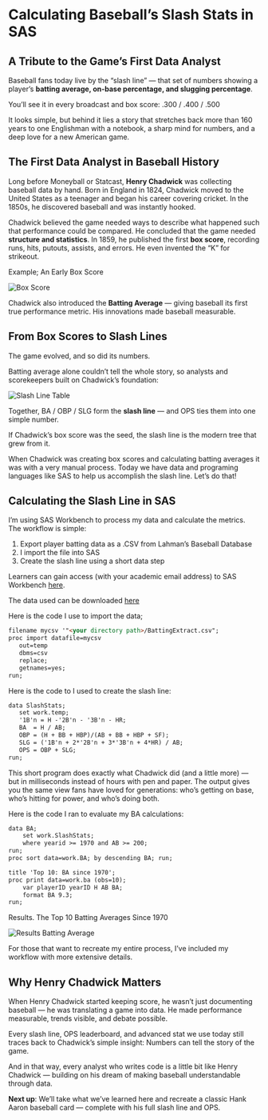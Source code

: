 ﻿# Calculating Baseball’s Slash Stats in SAS
## A Tribute to the Game’s First Data Analyst

Baseball fans today live by the “slash line” — that set of numbers showing a player’s **batting average, on-base percentage, and slugging percentage**. 

You’ll see it in every broadcast and box score: .300 / .400 / .500

It looks simple, but behind it lies a story that stretches back more than 160 years to one Englishman with a notebook, a sharp mind for numbers, and a deep love for a new American game.


## The First Data Analyst in Baseball History
Long before Moneyball or Statcast, **Henry Chadwick** was collecting baseball data by hand. Born in England in 1824, Chadwick moved to the United States as a teenager and began his career covering cricket. In the 1850s, he discovered baseball and was instantly hooked.

Chadwick believed the game needed ways to describe what happened such that performance could be compared. He concluded that the game needed **structure and statistics**. In 1859, he published the first **box score**, recording runs, hits, putouts, assists, and errors. He even invented the “K” for strikeout.

Example; An Early Box Score

![Box Score](https://samedgemon.github.io/Baseball/Blog1_SlashStats/Images/HenryChadwickBoxScore.jpg)


Chadwick also introduced the **Batting Average** — giving baseball its first true performance metric. His innovations made baseball measurable.


## From Box Scores to Slash Lines
The game evolved, and so did its numbers.

Batting average alone couldn’t tell the whole story, so analysts and scorekeepers built on Chadwick’s foundation:

![Slash Line Table](https://samedgemon.github.io/Baseball/Blog1_SlashStats/Images/SlashLineTable.png)




Together, BA / OBP / SLG form the **slash line** — and OPS ties them into one simple number.

If Chadwick’s box score was the seed, the slash line is the modern tree that grew from it.

When Chadwick was creating box scores and calculating batting averages it was with a very manual process. Today we have data and programing languages like SAS to help us accomplish the slash line. Let’s do that!

## Calculating the Slash Line in SAS

I’m using SAS Workbench to process my data and calculate the metrics. The workflow is simple:

1. Export player batting data as a .CSV from Lahman’s Baseball Database
2. I import the file into SAS
3. Create the slash line using a short data step


Learners can gain access (with your academic email address) to SAS Workbench [here](https://www.sas.com/en_us/software/viya-workbench-for-learners.html).


The data used can be downloaded [here](https://samedgemon.github.io/Baseball/Blog1_SlashStats/Data/BattingExtract.csv)



Here is the code I use to import the data;

```markdown
filename mycsv '"<your directory path>/BattingExtract.csv";
proc import datafile=mycsv
   out=temp
   dbms=csv
   replace;
   getnames=yes;
run;
```


Here is the code to I used to create the slash line:

```markdown
data SlashStats;
   set work.temp;
   '1B'n = H -'2B'n - '3B'n - HR;
   BA  = H / AB;
   OBP = (H + BB + HBP)/(AB + BB + HBP + SF);
   SLG = ('1B'n + 2*'2B'n + 3*'3B'n + 4*HR) / AB;
   OPS = OBP + SLG;
run;
```

This short program does exactly what Chadwick did (and a little more) — but in milliseconds instead of hours with pen and paper. The output gives you the same view fans have loved for generations: who’s getting on base, who’s hitting for power, and who’s doing both.

Here is the code I ran to evaluate my BA calculations:

```markdown
data BA;
    set work.SlashStats;
    where yearid >= 1970 and AB >= 200;
run;
proc sort data=work.BA; by descending BA; run;

title 'Top 10: BA since 1970';
proc print data=work.ba (obs=10); 
    var playerID yearID H AB BA; 
    format BA 9.3;
run;
```

Results. The Top 10 Batting Averages Since 1970

![Results Batting Average](https://samedgemon.github.io/Baseball/Blog1_SlashStats/Images/outputBattingAverage.png)



For those that want to recreate my entire process, I’ve included my workflow with more extensive details. 


## Why Henry Chadwick Matters

When Henry Chadwick started keeping score, he wasn’t just documenting baseball — he was translating a game into data. He made performance measurable, trends visible, and debate possible.

Every slash line, OPS leaderboard, and advanced stat we use today still traces back to Chadwick’s simple insight: Numbers can tell the story of the game.

And in that way, every analyst who writes code is a little bit like Henry Chadwick — building on his dream of making baseball understandable through data.

**Next up**: We’ll take what we’ve learned here and recreate a classic Hank Aaron baseball card — complete with his full slash line and OPS.


[def]: https://samedgemon.github.io/Baseball/Blog1_SlashStats/data/BattingExtract.csv




